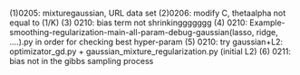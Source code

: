 (1)0205: mixturegaussian, URL data set
(2)0206: modify C, thetaalpha not equal to (1/K)
(3) 0210: bias term not shrinkinggggggg
(4) 0210: Example-smoothing-regularization-main-all-param-debug-gaussian(lasso, ridge, ....).py in order for checking best hyper-param
(5) 0210: try gaussian+L2: optimizator_gd.py + gaussian_mixture_regularization.py (initial L2)
(6) 0211: bias not in the gibbs sampling process
